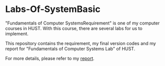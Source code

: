 # Labs-Of-SystemBasic
"Fundamentals of Computer SystemsRequirement" is one of my computer courses in HUST. With this course, there are several labs for us to implement.

This repository contains the requirement, my final version codes and my report for "Fundamentals of Computer Systems Lab" of HUST.

For more details, please refer to my [report](https://github.com/Dracula-36/Labs-Of-SystemBasic/blob/master/%E8%AE%A1%E7%AE%97%E6%9C%BA%E7%B3%BB%E7%BB%9F%E5%9F%BA%E7%A1%80%E5%AE%9E%E9%AA%8C%E6%8A%A5%E5%91%8A.pdf).
